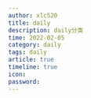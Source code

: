 ```yaml
---
author: xlc520
title: daily
description: daily分类
time: 2022-02-05
category: daily
tags: daily
article: true
timeline: true
icon: 
password: 
---
```


